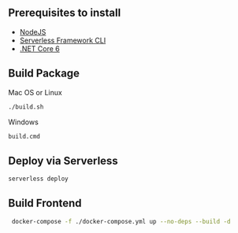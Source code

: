 ## Prerequisites to install

- [NodeJS](https://nodejs.org/en/)
- [Serverless Framework CLI](https://serverless.com)
- [.NET Core 6](https://dotnet.microsoft.com/en-us/download/dotnet/6.0)

## Build Package

Mac OS or Linux

```bash
./build.sh
```

Windows

```bash
build.cmd
```

## Deploy via Serverless

```bash
serverless deploy
```

## Build Frontend
```bash
 docker-compose -f ./docker-compose.yml up --no-deps --build -d
 ```